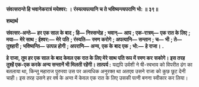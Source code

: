 **संवत्सरान्ते हि भवानेकरात्रं मयेश्वर: ।** **रंस्यत्यपत्यानि च ते भविष्यन्त्यपराणि भो: ॥ ३९॥** 

**शब्दार्थ** 

**संवत्सर-अन्ते—** **हर एक साल के बाद** **; हि—** **निस्सन्देह** **; भवान्—** **आप** **; एक-रात्रम्—** **एक रात के लिए** **; मया—** **मेरे साथ** **; ईश्वर:—** **मेरे** **पति** **; रंस्यति—** **रमण करोगे** **; अपत्यानि—** **सन्तान** **; च—** **भी** **; ते—** **तुश्हारी** **; भविष्यन्ति—** **उत्पन्न होगी** **; अपराणि—** **अन्य, एक के बाद** **एक** **; भो:—** **हे राजा।** **.** 

**हे राजा, तुम हर एक साल के बाद केवल एक रात के लिए मेरे साथ पति रूप में रमण कर** **सकोगे। इस तरह तुश्हें एक-एक करके अन्य सन्तानें भी मिलती रहेंगी।** **तात्पर्य :** यद्यपि उर्वशी ने षी-स्वभाव को विपरीत ढंग का बतलाया था, किन्तु महाराज पुरुरवा उस पर अत्यधिक अनुरक्त था अतएव उसने राजा को कुछ छूट देनी चाही। इस तरह उसने हर वर्ष के अन्त में केवल एक रात के लिए उसकी पत्नी बनना स्वीकार कर लिया।  
